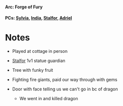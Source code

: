 #### Arc: Forge of Fury
#### PCs: [Sylvia](PCs/Past/Sylvia.md), [India](PCs/Current/India.md), [Stalfor](PCs/Current/Stalfor.md), [Adriel](PCs/Current/Adriel.md)

# Notes
- Played at cottage in person

- [Stalfor](PCs/Current/Stalfor.md) 1v1 statue guardian
- Tree with funky fruit
- Fighting fire giants, paid our way through with gems
- Door with face telling us we can't go in bc of dragon
	- We went in and killed dragon
